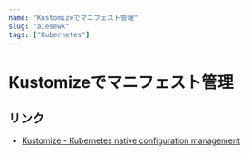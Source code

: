 ```yaml
---
name: "Kustomizeでマニフェスト管理"
slug: "aiesewk"
tags: ["Kubernetes"]
---
```


# Kustomizeでマニフェスト管理

## リンク

- [Kustomize - Kubernetes native configuration management](https://kustomize.io/)